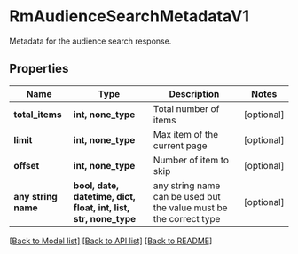 # RmAudienceSearchMetadataV1

Metadata for the audience search response.

## Properties
Name | Type | Description | Notes
------------ | ------------- | ------------- | -------------
**total_items** | **int, none_type** | Total number of items | [optional] 
**limit** | **int, none_type** | Max item of the current page | [optional] 
**offset** | **int, none_type** | Number of item to skip | [optional] 
**any string name** | **bool, date, datetime, dict, float, int, list, str, none_type** | any string name can be used but the value must be the correct type | [optional]

[[Back to Model list]](../README.md#documentation-for-models) [[Back to API list]](../README.md#documentation-for-api-endpoints) [[Back to README]](../README.md)


